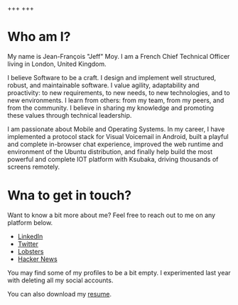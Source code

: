 +++
+++

# Who am I?

My name is Jean-François "Jeff" Moy. I am a French Chief Technical Officer living in London, United Kingdom.

I believe Software to be a craft. I design and implement well structured, robust, and maintainable software. I value agility, adaptability and proactivity: to new requirements, to new needs, to new technologies, and to new environments. I learn from others: from my team, from my peers, and from the community. I believe in sharing my knowledge and promoting these values through technical leadership.

I am passionate about Mobile and Operating Systems. In my career, I have implemented a protocol stack for Visual Voicemail in Android, built a playful and complete in-browser chat experience, improved the web runtime and environment of the Ubuntu distribution, and finally help build the most powerful and complete IOT platform with Ksubaka, driving thousands of screens remotely.

# Wna to get in touch?

Want to know a bit more about me? Feel free to reach out to me on any platform below.

- [LinkedIn](https://www.linkedin.com/in/jeanfrancoismoy)
- [Twitter](https://twitter.com/jf_moy)
- [Lobsters](https://lobste.rs/u/moystard)
- [Hacker News](https://news.ycombinator.com/user?id=moystard)

You may find some of my profiles to be a bit empty. I experimented last year with deleting all my social accounts.

You can also download my [resume](jf_moy-resume.pdf).
